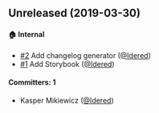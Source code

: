 ## Unreleased (2019-03-30)

#### :house: Internal
* [#2](https://github.com/eyedea-io/smashing-ui/pull/2) Add changelog generator ([@Idered](https://github.com/Idered))
* [#1](https://github.com/eyedea-io/smashing-ui/pull/1) Add Storybook ([@Idered](https://github.com/Idered))

#### Committers: 1
- Kasper Mikiewicz ([@Idered](https://github.com/Idered))
